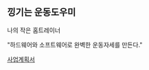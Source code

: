 ## 낑기는 운동도우미

나의 작은 홈트레이너

"하드웨어와 소프트웨어로 완벽한 운동자세를 만든다."

[사업계획서](https://chocolate-jonquil-c14.notion.site/16a30b80d1994f8b811ba02f10486219)
